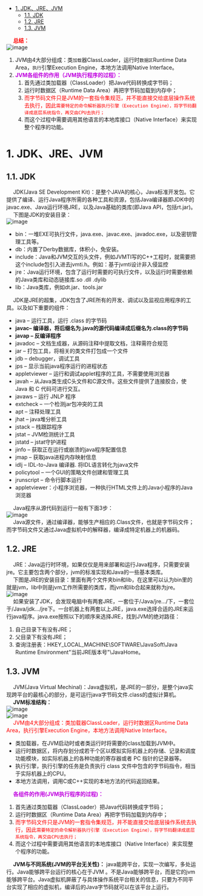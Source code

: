 <!-- TOC -->

- [1. JDK、JRE、JVM](#1-jdkjrejvm)
    - [1.1. JDK](#11-jdk)
    - [1.2. JRE](#12-jre)
    - [1.3. JVM](#13-jvm)

<!-- /TOC -->


&emsp; **<font color = "red">总结：</font>**  
![image](http://182.92.69.8:8081/img/java/JVM/JVM-4.png)  
1. JVM由4大部分组成：类`加载`器ClassLoader，运行时`数据区`Runtime Data Area，`执行`引擎Execution Engine，本地方法调用Native Interface。  
2. **<font color = "clime">JVM各组件的作用（JVM执行程序的过程）：</font>**   
    1. 首先通过类加载器（ClassLoader）把Java代码转换成字节码；  
    2. 运行时数据区（Runtime Data Area）再把字节码加载到内存中；  
    3. <font color = "red">而字节码文件只是JVM的一套指令集规范，并不能直接交给底层操作系统去执行，因此`需要特定的命令解析器执行引擎（Execution Engine），将字节码翻译成底层系统指令，再交由CPU去执行；`</font>  
    4. 而这个过程中需要调用其他语言的本地库接口（Native Interface）来实现整个程序的功能。  


# 1. JDK、JRE、JVM  
<!-- 
JDK、JRE、JVM，是什么关系？
https://mp.weixin.qq.com/s/-CbNU5uPH1cpMuZ-eQQgFw

https://www.cnblogs.com/xiaofeixiang/p/4085159.html
https://www.cnblogs.com/iskandar/p/8933340.html

-->
## 1.1. JDK  
&emsp; JDK(Java SE Development Kit)：是整个JAVA的核心，Java标准开发包。它提供了编译、运行Java程序所需的各种工具和资源，包括Java编译器即JDK中的javac.exe、Java运行环境JRE，以及Java基础的类库(即Java API，包括rt.jar)。  
&emsp; 下图是JDK的安装目录：  
![image](http://182.92.69.8:8081/img/java/JVM/JVM-1.png)  

* bin：一堆EXE可执行文件，java.exe、javac.exe、javadoc.exe，以及密钥管理工具等。  
* db：内置了Derby数据库，体积小，免安装。  
* include：Java和JVM交互的头文件，例如JVMTI写的C++工程时，就需要把这个include包引入进去jvmti.h。例如：基于jvmti设计非入侵监控  
* jre：Java运行环境，包含了运行时需要的可执行文件，以及运行时需要依赖的Java类库和动态链接库.so .dll .dylib  
* lib：Java类库，例如dt.jar、tools.jar  

&emsp; JDK是JRE的超集，JDK包含了JRE所有的开发、调试以及监视应用程序的工具。以及如下重要的组件：  

* java – 运行工具，运行 .class 的字节码
* **javac– 编译器，将后缀名为.java的源代码编译成后缀名为.class的字节码**
* **javap – 反编译程序**
* javadoc – 文档生成器，从源码注释中提取文档，注释需符合规范
* jar – 打包工具，将相关的类文件打包成一个文件
* jdb – debugger，调试工具
* jps – 显示当前java程序运行的进程状态
* appletviewer – 运行和调试applet程序的工具，不需要使用浏览器
* javah – 从Java类生成C头文件和C源文件。这些文件提供了连接胶合，使 Java 和 C 代码可进行交互。
* javaws – 运行 JNLP 程序
* extcheck – 一个检测jar包冲突的工具
* apt – 注释处理工具
* jhat – java堆分析工具
* jstack – 栈跟踪程序
* jstat – JVM检测统计工具
* jstatd – jstat守护进程
* jinfo – 获取正在运行或崩溃的java程序配置信息
* jmap – 获取java进程内存映射信息
* idlj – IDL-to-Java 编译器. 将IDL语言转化为java文件
* policytool – 一个GUI的策略文件创建和管理工具
* jrunscript – 命令行脚本运行
* appletviewer：小程序浏览器，一种执行HTML文件上的Java小程序的Java浏览器

&emsp; Java程序从源代码到运行一般有下面3步：  
![image](http://182.92.69.8:8081/img/java/JVM/JVM-2.png)  
&emsp; Java源文件，通过编译器，能够生产相应的.Class文件，也就是字节码文件；而字节码文件又通过Java虚拟机中的解释器，编译成特定机器上的机器码。  

## 1.2. JRE  
&emsp; JRE：Java运行时环境，如果仅仅是用来部署和运行Java程序，只需要安装jre。它主要包含两个部分，jvm的标准实现和Java的一些基本类库。  
&emsp; 下图是JRE的安装目录：里面有两个文件夹bin和lib，在这里可以认为bin里的就是jvm，lib中则是jvm工作所需要的类库，而jvm和lib合起来就称为jre。  
![image](http://182.92.69.8:8081/img/java/JVM/JVM-3.png)  
&emsp; 如果安装了JDK，会发现电脑中有两套JRE，一套位于/Java/jre.../下，一套位于/Java/jdk.../jre下。一台机器上有两套以上JRE，java.exe选择合适的JRE来运行java程序。java.exe按照以下的顺序来选择JRE，找到JVM的绝对路径：  
1. 自己目录下有没有JRE；  
2. 父目录下有没有JRE；  
3. 查询注册表：HKEY_LOCAL_MACHINE\SOFTWARE\JavaSoft\Java Runtime Environment\"当前JRE版本号"\JavaHome。  

## 1.3. JVM  
&emsp; JVM(Java Virtual Mechinal)：Java虚拟机，是JRE的一部分，是整个java实现跨平台的最核心的部分，是可运行java字节码文件.class的虚拟计算机。  
&emsp; **JVM标准结构：**  
![image](http://182.92.69.8:8081/img/java/JVM/JVM-4.png)  
![image](http://182.92.69.8:8081/img/java/JVM/JVM-145.png)  
&emsp; <font color = "red">JVM由4大部分组成：类加载器ClassLoader，运行时数据区Runtime Data Area，执行引擎Execution Engine，本地方法调用Native Interface。</font>  

<!-- 
类加载器(ClassLoader)，负责加载class文件，class文件在文件开头有特定的文件标示，并且ClassLoader只负责class文件的加载，至于它是否可以运行，则由Execution Engine决定。  
运行时数据区(Runtime Data Area)。  
执行引擎(Execution Engine)，也叫Interpreter。Class文件被加载后，会把指令和数据信息放入内存中，Execution Engine则负责把这些命令解释给操作系统。  
本地方法调用(Native Interface)，是负责调用本地接口的。作用是调用不同语言的接口给JAVA用，会在Native Method Stack中记录对应的本地方法，然后调用该方法时就通过Execution Engine加载对应的本地lib。原本多用于一些专业领域，如JAVA驱动，地图制作引擎等，现在关于这种本地方法接口的调用已经被类似于Socket通信，WebService等方式取代。  
-->

* 类加载器，在JVM启动时或者类运行时将需要的class加载到JVM中。  
* 运行时数据区，将内存划分成若干个区以模拟实际机器上的存储、记录和调度功能模块，如实际机器上的各种功能的寄存器或者 PC 指针的记录器等。  
* 执行引擎，执行引擎的任务是负责执行 class 文件中包含的字节码指令，相当于实际机器上的CPU。  
* 本地方法调用，调用C或C++实现的本地方法的代码返回结果。  
  

&emsp; **<font color = "clime">各组件的作用(JVM执行程序的过程)：</font>**  
1. 首先通过类加载器（ClassLoader）把Java代码转换成字节码；  
2. 运行时数据区（Runtime Data Area）再把字节码加载到内存中；  
3. <font color = "red">而字节码文件只是JVM的一套指令集规范，并不能直接交给底层操作系统去执行，因此`需要特定的命令解析器执行引擎（Execution Engine），将字节码翻译成底层系统指令，再交由CPU去执行；`</font>  
4. 而这个过程中需要调用其他语言的本地库接口（Native Interface）来实现整个程序的功能。  

&emsp; **JVM与不同系统(JVM的平台无关性)：** java能跨平台，实现一次编写，多处运行。Java能够跨平台运行的核心在于JVM 。不是Java能够跨平台，而是它的jvm能够跨平台。Java虚拟机屏蔽了与具体操作系统平台相关的信息，只要为不同平台实现了相应的虚拟机，编译后的Java字节码就可以在该平台上运行。  
